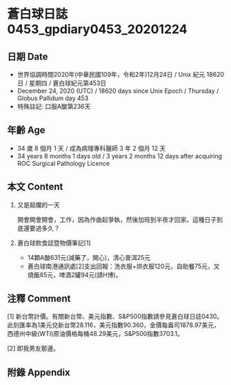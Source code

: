 [_metadata_:encoding]: - "utf-8"
[_metadata_:language]: - "zh-Hant-TW"
[_metadata_:fileformat]: - "markdown"
[_metadata_:MIME_type]: - "text/plain"
[_metadata_:markdown_version]: - "commonmark version 0.29"
[_metadata_:markdown_spec]: - "https://spec.commonmark.org/0.29/"

# 蒼白球日誌0453_gpdiary0453_20201224 #

## 日期 Date ##

* 世界協調時間2020年(中華民國109年，令和2年)12月24日 / Unix 紀元 18620 日 / 星期四 / 蒼白球紀元第453日
* December 24, 2020 (UTC) / 18620 days since Unix Epoch / Thursday / Globus Pallidum day 453
* 特殊註記: 口服A酸第236天

## 年齡 Age ##

* 34 歲 8 個月 1 天 / 成為病理專科醫師 3 年 2 個月 12 天
* 34 years 8 months 1 days old / 3 years 2 months 12 days after acquiring ROC Surgical Pathology Licence

## 本文 Content ##

1. 又是超爛的一天

    開會開會開會，工作，因為作曲起爭執，然後加班到半夜才回家。這種日子到底還要過多久？

    
2. 蒼白球飲食誌暨物價筆記[1]

    - 14顆A酸631元(減藥了，開心)，清心普洱25元
    - 蒼白球南港通訊處[2]支出回報：洗衣服+烘衣服120元，自助餐75元，叉燒飯85元，啤酒2罐94元(請H博)。

## 注釋 Comment ##

[1] 新台幣計價。有關新台幣、美元指數、S&P500指數請參見蒼白球日誌0430。此刻匯率為1美元兌新台幣28.116，美元指數90.360，金價每盎司1878.97美元，西德州中級(WTI)原油價格每桶48.29美元，S&P500指數3703.1。

[2] 即我男友那邊。

## 附錄 Appendix ##

